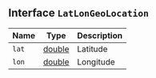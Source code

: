## Interface `LatLonGeoLocation`

| Name | Type | Description |
| - | - | - |
| `lat` | [double](./double.md) | Latitude |
| `lon` | [double](./double.md) | Longitude |
